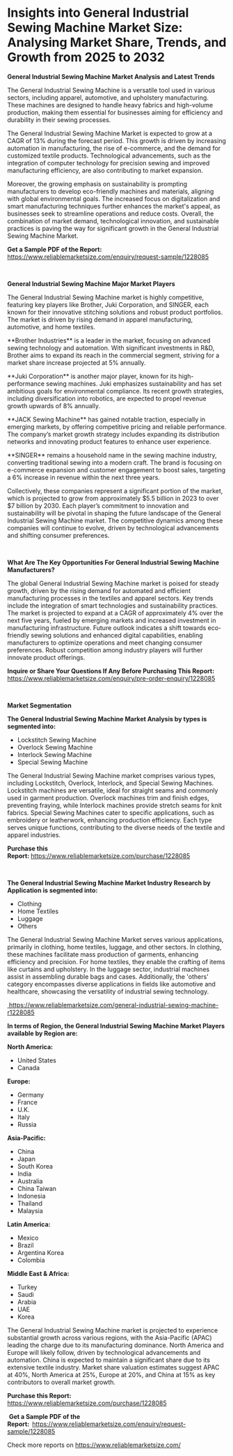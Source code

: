 <p><h1>Insights into General Industrial Sewing Machine Market Size: Analysing Market Share, Trends, and Growth from 2025 to 2032</h1></p><p><strong>General Industrial Sewing Machine Market Analysis and Latest Trends</strong></p>
<p><p>The General Industrial Sewing Machine is a versatile tool used in various sectors, including apparel, automotive, and upholstery manufacturing. These machines are designed to handle heavy fabrics and high-volume production, making them essential for businesses aiming for efficiency and durability in their sewing processes. </p><p>The General Industrial Sewing Machine Market is expected to grow at a CAGR of 13% during the forecast period. This growth is driven by increasing automation in manufacturing, the rise of e-commerce, and the demand for customized textile products. Technological advancements, such as the integration of computer technology for precision sewing and improved manufacturing efficiency, are also contributing to market expansion. </p><p>Moreover, the growing emphasis on sustainability is prompting manufacturers to develop eco-friendly machines and materials, aligning with global environmental goals. The increased focus on digitalization and smart manufacturing techniques further enhances the market's appeal, as businesses seek to streamline operations and reduce costs. Overall, the combination of market demand, technological innovation, and sustainable practices is paving the way for significant growth in the General Industrial Sewing Machine Market.</p></p>
<p><strong>Get a Sample PDF of the Report:&nbsp;</strong> <a href="https://www.reliablemarketsize.com/enquiry/request-sample/1228085?utm_campaign=3564&utm_medium=2&utm_source=Github&utm_content=ia&utm_term=09042025&utm_id=general-industrial-sewing-machine">https://www.reliablemarketsize.com/enquiry/request-sample/1228085</a></p>
<p>&nbsp;</p>
<p><strong>General Industrial Sewing Machine Major Market Players</strong></p>
<p><p>The General Industrial Sewing Machine market is highly competitive, featuring key players like Brother, Juki Corporation, and SINGER, each known for their innovative stitching solutions and robust product portfolios. The market is driven by rising demand in apparel manufacturing, automotive, and home textiles.</p><p>**Brother Industries** is a leader in the market, focusing on advanced sewing technology and automation. With significant investments in R&D, Brother aims to expand its reach in the commercial segment, striving for a market share increase projected at 5% annually.</p><p>**Juki Corporation** is another major player, known for its high-performance sewing machines. Juki emphasizes sustainability and has set ambitious goals for environmental compliance. Its recent growth strategies, including diversification into robotics, are expected to propel revenue growth upwards of 8% annually.</p><p>**JACK Sewing Machine** has gained notable traction, especially in emerging markets, by offering competitive pricing and reliable performance. The company’s market growth strategy includes expanding its distribution networks and innovating product features to enhance user experience.</p><p>**SINGER** remains a household name in the sewing machine industry, converting traditional sewing into a modern craft. The brand is focusing on e-commerce expansion and customer engagement to boost sales, targeting a 6% increase in revenue within the next three years.</p><p>Collectively, these companies represent a significant portion of the market, which is projected to grow from approximately $5.5 billion in 2023 to over $7 billion by 2030. Each player’s commitment to innovation and sustainability will be pivotal in shaping the future landscape of the General Industrial Sewing Machine market. The competitive dynamics among these companies will continue to evolve, driven by technological advancements and shifting consumer preferences.</p></p>
<p>&nbsp;</p>
<p><strong>What Are The Key Opportunities For General Industrial Sewing Machine Manufacturers?</strong></p>
<p><p>The global General Industrial Sewing Machine market is poised for steady growth, driven by the rising demand for automated and efficient manufacturing processes in the textiles and apparel sectors. Key trends include the integration of smart technologies and sustainability practices. The market is projected to expand at a CAGR of approximately 4% over the next five years, fueled by emerging markets and increased investment in manufacturing infrastructure. Future outlook indicates a shift towards eco-friendly sewing solutions and enhanced digital capabilities, enabling manufacturers to optimize operations and meet changing consumer preferences. Robust competition among industry players will further innovate product offerings.</p></p>
<p><strong>Inquire or Share Your Questions If Any Before Purchasing This Report:</strong> <a href="https://www.reliablemarketsize.com/enquiry/pre-order-enquiry/1228085?utm_campaign=3564&utm_medium=2&utm_source=Github&utm_content=ia&utm_term=09042025&utm_id=general-industrial-sewing-machine">https://www.reliablemarketsize.com/enquiry/pre-order-enquiry/1228085</a></p>
<p>&nbsp;</p>
<p><strong>Market Segmentation</strong></p>
<p><strong>The General Industrial Sewing Machine Market Analysis by types is segmented into:</strong></p>
<p><ul><li>Lockstitch Sewing Machine</li><li>Overlock Sewing Machine</li><li>Interlock Sewing Machine</li><li>Special Sewing Machine</li></ul></p>
<p><p>The General Industrial Sewing Machine market comprises various types, including Lockstitch, Overlock, Interlock, and Special Sewing Machines. Lockstitch machines are versatile, ideal for straight seams and commonly used in garment production. Overlock machines trim and finish edges, preventing fraying, while Interlock machines provide stretch seams for knit fabrics. Special Sewing Machines cater to specific applications, such as embroidery or leatherwork, enhancing production efficiency. Each type serves unique functions, contributing to the diverse needs of the textile and apparel industries.</p></p>
<p><strong>Purchase this Report:&nbsp;</strong><a href="https://www.reliablemarketsize.com/purchase/1228085?utm_campaign=3564&utm_medium=2&utm_source=Github&utm_content=ia&utm_term=09042025&utm_id=general-industrial-sewing-machine">https://www.reliablemarketsize.com/purchase/1228085</a></p>
<p>&nbsp;</p>
<p><strong>The General Industrial Sewing Machine Market Industry Research by Application is segmented into:</strong></p>
<p><ul><li>Clothing</li><li>Home Textiles</li><li>Luggage</li><li>Others</li></ul></p>
<p><p>The General Industrial Sewing Machine Market serves various applications, primarily in clothing, home textiles, luggage, and other sectors. In clothing, these machines facilitate mass production of garments, enhancing efficiency and precision. For home textiles, they enable the crafting of items like curtains and upholstery. In the luggage sector, industrial machines assist in assembling durable bags and cases. Additionally, the 'others' category encompasses diverse applications in fields like automotive and healthcare, showcasing the versatility of industrial sewing technology.</p></p>
<p><a href="https://www.reliablemarketsize.com/general-industrial-sewing-machine-r1228085?utm_campaign=3564&utm_medium=2&utm_source=Github&utm_content=ia&utm_term=09042025&utm_id=general-industrial-sewing-machine">&nbsp;https://www.reliablemarketsize.com/general-industrial-sewing-machine-r1228085</a></p>
<p><strong>In terms of Region, the General Industrial Sewing Machine Market Players available by Region are:</strong></p>
<p>
    <p> <strong> North America: </strong>
        <ul>
            <li>United States</li>
            <li>Canada</li>
        </ul>
        </p> 
    <p> <strong> Europe: </strong>
        <ul>
            <li>Germany</li>
            <li>France</li>
            <li>U.K.</li>
            <li>Italy</li>
            <li>Russia</li>
        </ul>
        </p> 
    <p> <strong> Asia-Pacific: </strong>
        <ul>
            <li>China</li>
            <li>Japan</li>
            <li>South Korea</li>
            <li>India</li>
            <li>Australia</li>
            <li>China Taiwan</li>
            <li>Indonesia</li>
            <li>Thailand</li>
            <li>Malaysia</li>
        </ul>
        </p> 
    <p> <strong> Latin America: </strong>
        <ul>
            <li>Mexico</li>
            <li>Brazil</li>
            <li>Argentina Korea</li>
            <li>Colombia</li>
        </ul>
        </p> 
    <p> <strong> Middle East & Africa: </strong>
        <ul>
            <li>Turkey</li>
            <li>Saudi</li>
            <li>Arabia</li>
            <li>UAE</li>
            <li>Korea</li>
        </ul>
    </p>
    </p>
<p><p>The General Industrial Sewing Machine market is projected to experience substantial growth across various regions, with the Asia-Pacific (APAC) leading the charge due to its manufacturing dominance. North America and Europe will likely follow, driven by technological advancements and automation. China is expected to maintain a significant share due to its extensive textile industry. Market share valuation estimates suggest APAC at 40%, North America at 25%, Europe at 20%, and China at 15% as key contributors to overall market growth.</p></p>
<p><strong>Purchase this Report: </strong><a href="https://www.reliablemarketsize.com/purchase/1228085?utm_campaign=3564&utm_medium=2&utm_source=Github&utm_content=ia&utm_term=09042025&utm_id=general-industrial-sewing-machine">https://www.reliablemarketsize.com/purchase/1228085</a></p>
<p>&nbsp;<strong>Get a Sample PDF of the Report:&nbsp;&nbsp;</strong><a href="https://www.reliablemarketsize.com/enquiry/request-sample/1228085?utm_campaign=3564&utm_medium=2&utm_source=Github&utm_content=ia&utm_term=09042025&utm_id=general-industrial-sewing-machine">https://www.reliablemarketsize.com/enquiry/request-sample/1228085</a></p>
<p><strong></strong></p>
<p>Check more reports on <a href="https://www.reliablemarketsize.com/?utm_campaign=3564&utm_medium=2&utm_source=Github&utm_content=ia&utm_term=09042025&utm_id=general-industrial-sewing-machine">https://www.reliablemarketsize.com/</a></p>